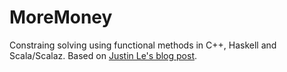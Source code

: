# MoreMoney
Constraing solving using functional methods in C++, Haskell and Scala/Scalaz. 
Based on [Justin Le's blog post](http://blog.jle.im/entry/unique-sample-drawing-searches-with-list-and-statet).
